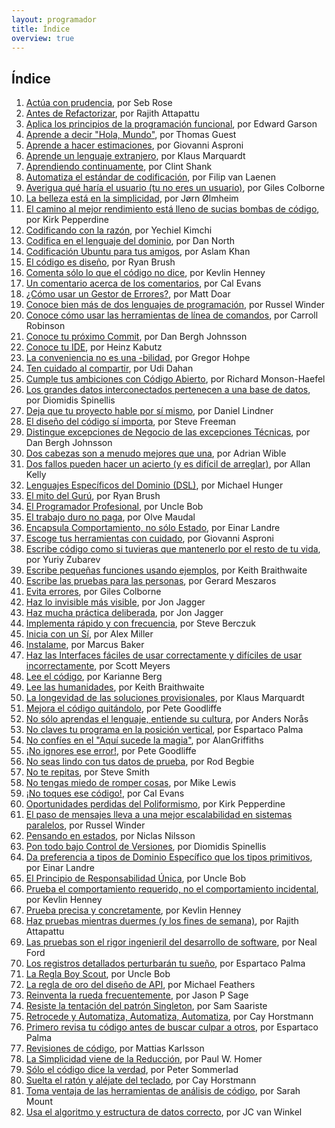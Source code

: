 ```yaml
---
layout: programador
title: Índice
overview: true
---
```


## Índice

1. [Actúa con prudencia](actua-con-prudencia.html), por Seb Rose
2. [Antes de Refactorizar](antes-de-refactorizar.html), por Rajith Attapattu
3. [Aplica los principios de la programación funcional](aplica-programacion-funcional.html), por Edward Garson
4. [Aprende a decir "Hola, Mundo"](aprende-decir-hola-mundo.html), por Thomas Guest
5. [Aprende a hacer estimaciones](aprende-estimaciones.html), por Giovanni Asproni
6. [Aprende un lenguaje extranjero](aprende-lenguaje-extranjero.html), por Klaus Marquardt
7. [Aprendiendo continuamente](aprendiendo-continuamente.html), por Clint Shank
8. [Automatiza el estándar de codificación](automatiza-estandar-codificacion.html), por Filip van Laenen
9. [Averigua qué haría el usuario (tu no eres un usuario)](averigua-que-haria-usuario.html), por Giles Colborne
10. [La belleza está en la simplicidad](belleza-simplicidad.html), por Jørn Ølmheim
11. [El camino al mejor rendimiento está lleno de sucias bombas de código](camino-al-rendimiento-bombas-codigo.html), por Kirk Pepperdine
12. [Codificando con la razón](codifica-con-la-razon.html), por Yechiel Kimchi
13. [Codifica en el lenguaje del dominio](codifica-en-lenguaje-del-dominio.html), por Dan North
14. [Codificación Ubuntu para tus amigos](codificacion-ubuntu.html), por Aslam Khan
15. [El código es diseño](codigo-es-disenno.html), por Ryan Brush
16. [Comenta sólo lo que el código no dice](comenta-codigo-no-dice.html), por Kevlin Henney
17. [Un comentario acerca de los comentarios](comentario-acerca-de-comentarios.html), por Cal Evans
18. [¿Cómo usar un Gestor de Errores?](como-usar-bug-tracker.html), por Matt Doar
19. [Conoce bien más de dos lenguajes de programación](conoce-bien-dos-lenguajes.html), por Russel Winder
20. [Conoce cómo usar las herramientas de línea de comandos](conoce-como-usar-linea-comando.html), por Carroll Robinson
21. [Conoce tu próximo Commit](conoce-proximo-commit.html), por Dan Bergh Johnsson
22. [Conoce tu IDE](conoce-tu-ide.html), por Heinz Kabutz
23. [La conveniencia no es una -bilidad](conveniencia.html), por Gregor Hohpe
24. [Ten cuidado al compartir](cuidado-al-compartir.html), por Udi Dahan
25. [Cumple tus ambiciones con Código Abierto](cumple-ambiciones-con-codigo-abierto.html), por Richard Monson-Haefel
26. [Los grandes datos interconectados pertenecen a una base de datos](datos-interconectados-pertenecen-base-de-datos.html), por Diomidis Spinellis
27. [Deja que tu proyecto hable por sí mismo](deja-proyecto-hable-por-si-mismo.html), por Daniel Lindner
28. [El diseño del código sí importa](diseno-en-codigo-importa.html), por Steve Freeman
29. [Distingue excepciones de Negocio de las excepciones Técnicas](distingue-excepciones-negocio-tecnicas.html), por Dan Bergh Johnsson
30. [Dos cabezas son a menudo mejores que una](dos-cabezas-mejor-una.html), por Adrian Wible
31. [Dos fallos pueden hacer un acierto (y es difícil de arreglar)](dos-fallos-pueden-hacer-acierto.html), por Allan Kelly
32. [Lenguajes Específicos del Dominio (DSL)](dsl.html), por Michael Hunger
33. [El mito del Gurú](el-mito-del-guru.html), por Ryan Brush
34. [El Programador Profesional](el-programador-profesional.html), por Uncle Bob
35. [El trabajo duro no paga](el-trabajo-duro-no-paga.html), por Olve Maudal
36. [Encapsula Comportamiento, no sólo Estado](encapsula-comportamiento.html), por Einar Landre
37. [Escoge tus herramientas con cuidado](escoge-herramientas-con-cuidado.html), por Giovanni Asproni
38. [Escribe código como si tuvieras que mantenerlo por el resto de tu vida](escribe-codigo-mantenerlo-por-vida.html), por Yuriy Zubarev
39. [Escribe pequeñas funciones usando ejemplos](escribe-funciones-con-ejemplos.html), por Keith Braithwaite
40. [Escribe las pruebas para las personas](escribe-pruebas-para-personas.html), por Gerard Meszaros
41. [Evita errores](evita-errores.html), por Giles Colborne
42. [Haz lo invisible más visible](haz-lo-invisible-mas-visible.html), por Jon Jagger
43. [Haz mucha práctica deliberada](haz-mucha-practica-deliberada.html), por Jon Jagger
44. [Implementa rápido y con frecuencia](implementa-rapido-y-con-frecuencia.html), por Steve Berczuk
45. [Inicia con un Sí](inicia-con-un-si.html), por Alex Miller
46. [Instalame](instalame.html), por Marcus Baker
47. [Haz las Interfaces fáciles de usar correctamente y difíciles de usar incorrectamente](interfaces-faciles-usar.html), por Scott Meyers
48. [Lee el código](lee-el-codigo.html), por Karianne Berg
49. [Lee las humanidades](lee-humanidades.html), por Keith Braithwaite
50. [La longevidad de las soluciones provisionales](longevidad-soluciones-provisionales.html), por Klaus Marquardt
51. [Mejora el código quitándolo](mejora-codigo-quitandolo.html), por Pete Goodliffe
52. [No sólo aprendas el lenguaje, entiende su cultura](no-aprendas-lenguaje-entiende-su-cultura.html), por Anders Norås
53. [No claves tu programa en la posición vertical](no-claves-programa.html), por Espartaco Palma
54. [No confíes en el "Aquí sucede la magia"](no-confies-magia.html), por AlanGriffiths
55. [¡No ignores ese error!](no-ignores-error.html), por Pete Goodliffe
56. [No seas lindo con tus datos de prueba](no-seas-lindo-pruebas.html), por Rod Begbie
57. [No te repitas](no-te-repitas.html), por Steve Smith
58. [No tengas miedo de romper cosas](no-tengas-miedo-de-romper-cosas.html), por Mike Lewis
59. [¡No toques ese código!](no-toques-ese-codigo.html), por Cal Evans
60. [Oportunidades perdidas del Poliformismo](oportunidades-perdidas-polimorfismo.html), por Kirk Pepperdine
61. [El paso de mensajes lleva a una mejor escalabilidad en sistemas paralelos](paso-mensajes-mejor-escalabilidad.html), por Russel Winder
62. [Pensando en estados](pensando-en-estados.html), por Niclas Nilsson
63. [Pon todo bajo Control de Versiones](pon-todo-bajo-control-de-versiones.html), por Diomidis Spinellis
64. [Da preferencia a tipos de Dominio Específico que los tipos primitivos](preferencia-tipos-dominio-especifico.html), por Einar Landre
65. [El Principio de Responsabilidad Única](principio-responsabilidad-unica.html), por Uncle Bob
66. [Prueba el comportamiento requerido, no el comportamiento incidental](prueba-comportamiento-requerido-no-incidental.html), por Kevlin Henney
67. [Prueba precisa y concretamente](prueba-precisa-concretamente.html), por Kevlin Henney
68. [Haz pruebas mientras duermes (y los fines de semana)](pruebas-fin-de-semana.html), por Rajith Attapattu
69. [Las pruebas son el rigor ingenieril del desarrollo de software](pruebas-son-rigor-ingenieril.html), por Neal Ford
70. [Los registros detallados perturbarán tu sueño](registros-detallados-quitaran-sueno.html), por Espartaco Palma
71. [La Regla Boy Scout](regla-boy-scout.html), por Uncle Bob
72. [La regla de oro del diseño de API](regla-oro-api.html), por Michael Feathers
73. [Reinventa la rueda frecuentemente](reinventa-rueda-frecuentemente.html), por Jason P Sage
74. [Resiste la tentación del patrón Singleton](resiste-tentacion-singleton.html), por Sam Saariste
75. [Retrocede y Automatiza, Automatiza, Automatiza](retrocede-automatiza.html), por Cay Horstmann
76. [Primero revisa tu código antes de buscar culpar a otros](revisa-tu-codigo.html), por Espartaco Palma
77. [Revisiones de código](revisiones-codigo.html), por Mattias Karlsson
78. [La Simplicidad viene de la Reducción](simplicidad-reduccion.html), por Paul W. Homer
79. [Sólo el código dice la verdad](solo-codigo-dice-verdad.html), por Peter Sommerlad
80. [Suelta el ratón y aléjate del teclado](suelta-raton-alejate-teclado.html), por Cay Horstmann
81. [Toma ventaja de las herramientas de análisis de código](toma-ventaja-analisis-codigo.html), por Sarah Mount
82. [Usa el algoritmo y estructura de datos correcto](usa-algoritmo-estructura-de-datos-correcto.html), por JC van Winkel
